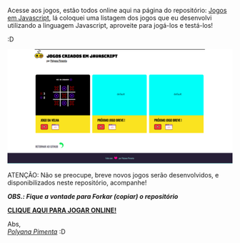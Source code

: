 Acesse aos jogos, estão todos online aqui na página do repositório: [Jogos em Javascript][jogos-em-javascript], 
lá coloquei uma listagem dos jogos que eu desenvolvi utilizando a linguagem Javascript, aproveite para jogá-los e testá-los! 


:D  


![Jogue AQUI!](./assets/thumbnail/jogos.png)


ATENÇÃO: Não se preocupe, breve novos jogos serão desenvolvidos, e disponibilizados neste repositório, acompanhe!  


***OBS.: Fique a vontade para Forkar (copiar) o repositório***  


**[CLIQUE AQUI PARA JOGAR ONLINE!][jogos-em-javascript]**


Abs,  
*[Polyana Pimenta][linkedin]* :D


[jogos-em-javascript]: https://polyanapimenta.github.io/jogos-em-javascript/
[linkedin]: https://linkedin.com/in/polyanapimenta/
